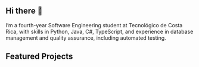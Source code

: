 ## Hi there 👋

<!--
**manfredjones/manfredjones** is a ✨ _special_ ✨ repository because its `README.md` (this file) appears on your GitHub profile.

Here are some ideas to get you started:

- 🔭 I’m currently working on ...
- 🌱 I’m currently learning ...
- 👯 I’m looking to collaborate on ...
- 🤔 I’m looking for help with ...
- 💬 Ask me about ...
- 📫 How to reach me: ...
- 😄 Pronouns: ...
- ⚡ Fun fact: ...
-->

I’m a fourth-year Software Engineering student at Tecnológico de Costa Rica, with skills in Python, Java, C#, TypeScript, and experience in database management and quality assurance, including automated testing.

## Featured Projects 
